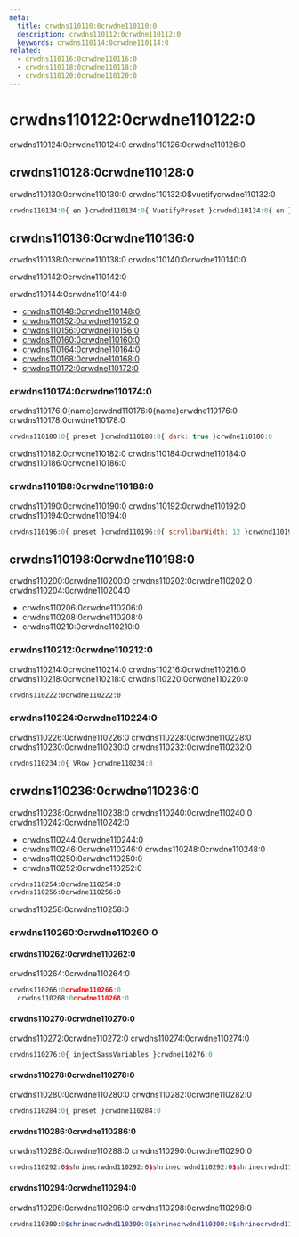 ```yaml
---
meta:
  title: crwdns110110:0crwdne110110:0
  description: crwdns110112:0crwdne110112:0
  keywords: crwdns110114:0crwdne110114:0
related:
  - crwdns110116:0crwdne110116:0
  - crwdns110118:0crwdne110118:0
  - crwdns110120:0crwdne110120:0
---
```


# crwdns110122:0crwdne110122:0

crwdns110124:0crwdne110124:0 crwdns110126:0crwdne110126:0

## crwdns110128:0crwdne110128:0

crwdns110130:0crwdne110130:0 crwdns110132:0$vuetifycrwdne110132:0

```js
crwdns110134:0{ en }crwdnd110134:0{ VuetifyPreset }crwdnd110134:0{ en }crwdne110134:0
```

## crwdns110136:0crwdne110136:0

crwdns110138:0crwdne110138:0 crwdns110140:0crwdne110140:0

<alert type="info">crwdns110142:0crwdne110142:0</alert>

crwdns110144:0crwdne110144:0

* [crwdns110148:0crwdne110148:0](crwdns110146:0crwdne110146:0)
* [crwdns110152:0crwdne110152:0](crwdns110150:0crwdne110150:0)
* [crwdns110156:0crwdne110156:0](crwdns110154:0crwdne110154:0)
* [crwdns110160:0crwdne110160:0](crwdns110158:0crwdne110158:0)
* [crwdns110164:0crwdne110164:0](crwdns110162:0crwdne110162:0)
* [crwdns110168:0crwdne110168:0](crwdns110166:0crwdne110166:0)
* [crwdns110172:0crwdne110172:0](crwdns110170:0crwdne110170:0)

### crwdns110174:0crwdne110174:0

crwdns110176:0{name}crwdnd110176:0{name}crwdne110176:0 crwdns110178:0crwdne110178:0

```js
crwdns110180:0{ preset }crwdnd110180:0{ dark: true }crwdne110180:0
```

crwdns110182:0crwdne110182:0 crwdns110184:0crwdne110184:0 crwdns110186:0crwdne110186:0

### crwdns110188:0crwdne110188:0

crwdns110190:0crwdne110190:0 crwdns110192:0crwdne110192:0 crwdns110194:0crwdne110194:0

```js
crwdns110196:0{ preset }crwdnd110196:0{ scrollbarWidth: 12 }crwdnd110196:0{ primary: 'blue' }crwdne110196:0
```

## crwdns110198:0crwdne110198:0

crwdns110200:0crwdne110200:0 crwdns110202:0crwdne110202:0 crwdns110204:0crwdne110204:0

* crwdns110206:0crwdne110206:0
* crwdns110208:0crwdne110208:0
* crwdns110210:0crwdne110210:0

### crwdns110212:0crwdne110212:0

crwdns110214:0crwdne110214:0 crwdns110216:0crwdne110216:0 crwdns110218:0crwdne110218:0 crwdns110220:0crwdne110220:0

```html
crwdns110222:0crwdne110222:0
```

### crwdns110224:0crwdne110224:0

crwdns110226:0crwdne110226:0 crwdns110228:0crwdne110228:0 crwdns110230:0crwdne110230:0 crwdns110232:0crwdne110232:0

```js
crwdns110234:0{ VRow }crwdne110234:0
```

## crwdns110236:0crwdne110236:0

crwdns110238:0crwdne110238:0 crwdns110240:0crwdne110240:0 crwdns110242:0crwdne110242:0

* crwdns110244:0crwdne110244:0
* crwdns110246:0crwdne110246:0 crwdns110248:0crwdne110248:0
* crwdns110250:0crwdne110250:0
* crwdns110252:0crwdne110252:0

```cmd
crwdns110254:0crwdne110254:0
crwdns110256:0crwdne110256:0
```

<alert type="warning">crwdns110258:0crwdne110258:0</alert>

### crwdns110260:0crwdne110260:0

#### crwdns110262:0crwdne110262:0

crwdns110264:0crwdne110264:0

```js
crwdns110266:0crwdne110266:0
  crwdns110268:0crwdne110268:0
```

#### crwdns110270:0crwdne110270:0

crwdns110272:0crwdne110272:0 crwdns110274:0crwdne110274:0

```js
crwdns110276:0{ injectSassVariables }crwdne110276:0
```

#### crwdns110278:0crwdne110278:0

crwdns110280:0crwdne110280:0 crwdns110282:0crwdne110282:0

```js
crwdns110284:0{ preset }crwdne110284:0
```

#### crwdns110286:0crwdne110286:0

crwdns110288:0crwdne110288:0 crwdns110290:0crwdne110290:0

```scss
crwdns110292:0$shrinecrwdnd110292:0$shrinecrwdnd110292:0$shrinecrwdnd110292:0$shrinecrwdnd110292:0$bodycrwdnd110292:0$bordercrwdnd110292:0$headingscrwdnd110292:0$materialcrwdne110292:0
```

#### crwdns110294:0crwdne110294:0

crwdns110296:0crwdne110296:0 crwdns110298:0crwdne110298:0

```sass
crwdns110300:0$shrinecrwdnd110300:0$shrinecrwdnd110300:0$shrinecrwdnd110300:0$shrinecrwdne110300:0
```

<backmatter />
